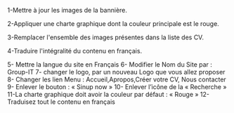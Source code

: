 1-Mettre à jour les images de la bannière.

2-Appliquer une charte graphique dont la couleur principale est le rouge.

3-Remplacer l'ensemble des images présentes dans la liste des CV.

4-Traduire l'intégralité du contenu en français.


5-	Mettre la langue du site en Français
6-	Modifier le Nom du Site par : Group-IT
7-	changer le logo, par un nouveau Logo que vous allez proposer
8-	Changer les lien Menu : Accueil,Apropos,Créer votre CV, Nous contacter
9-	Enlever le bouton : « Sinup now »
10-	Enlever l’icône de la « Recherche »
11-La charte graphique doit avoir la couleur par défaut : « Rouge »
12-	Traduisez tout le contenu en français
